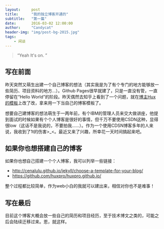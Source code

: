 ```yaml
---
layout:     post
title:      "我的独立博客开通的"
subtitle:   "第一篇"
date:       2016-03-02 12:00:00
author:     "Candycat"
header-img: "img/post-bg-2015.jpg"
tags:
    - 闲谈
---
```


> “Yeah It's on. ”


## 写在前面

昨天突然又萌生出建一个自己博客的想法（其实我是为了有个专门的地方能够放一些简历、项目资料的地方…）。Github Pages很早就建了，只是一直没有管，一直停留在“Hello World”的阶段。昨天偶然去知乎上看到了一个问题，就在[博主Hux的模板](http://huangxuan.me/)上改了改，拿来用一下当自己的博客模板了。

想要自己建博客的想法萌生于一两年前，有个IBM的管理人员来交大做讲座，他提到面试的时候如果有个个人博客是很好的事情，但千万不要使用CSDN这种，显得很low（这话不是我说的，不要拍我……）。作为一个使用CDSN博客多年的人来说，我收到了1t的伤害>_<。最近又来了兴趣，所幸花一天时间搞起来吧。

## 如果你也想搭建自己的博客

如果你也想自己搭建一个个人博客，我可以列举一些链接：

* http://cenalulu.github.io/jekyll/choose-a-template-for-your-blog/
* https://github.com/huxpro/huxpro.github.io/

整个过程都比较简单，作为web小白的我就可以建出来，相信对你也不是难事！

## 写在最后

目前这个博客大概会放一些自己的简历和项目经历，至于技术博文之类的，可能之后会陆续迁移过来。恩，就这样。
